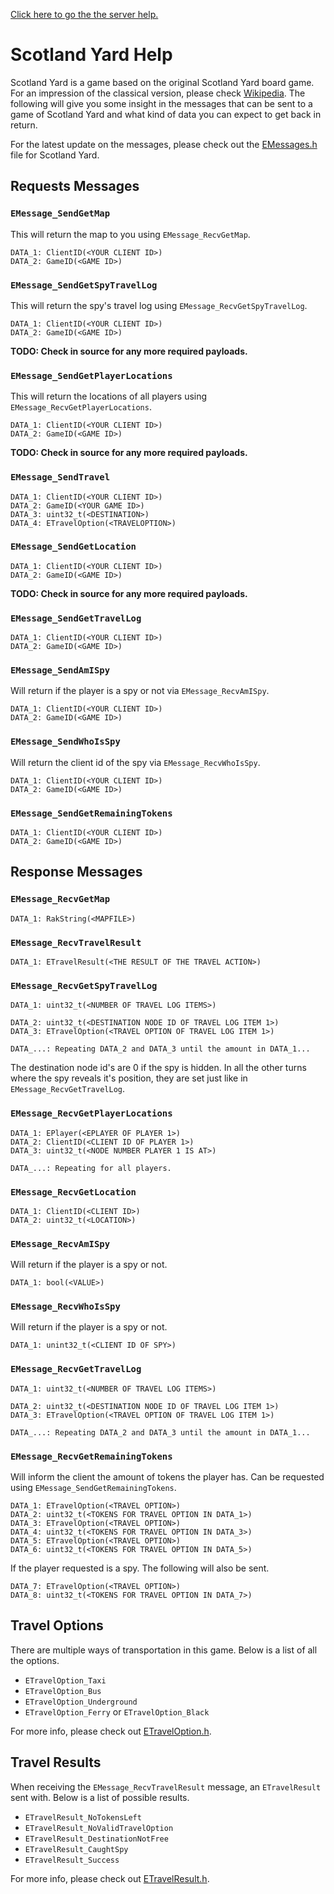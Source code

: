 [Click here to go the the server help.](/Documentation/SERVERHELP.md)

# Scotland Yard Help
Scotland Yard is a game based on the original Scotland Yard board game. For an impression of the classical version, please check [Wikipedia](https://en.wikipedia.org/wiki/Scotland_Yard_(board_game)). The following will give you some insight in the messages that can be sent to a game of Scotland Yard and what kind of data you can expect to get back in return.

For the latest update on the messages, please check out the [EMessages.h](/Include/ScotlandYardLobby/EMessages.h) file for Scotland Yard.

## Requests Messages

### `EMessage_SendGetMap`
This will return the map to you using `EMessage_RecvGetMap`.
```
DATA_1: ClientID(<YOUR CLIENT ID>)
DATA_2: GameID(<GAME ID>)
```

### `EMessage_SendGetSpyTravelLog`
This will return the spy's travel log using `EMessage_RecvGetSpyTravelLog`.
```
DATA_1: ClientID(<YOUR CLIENT ID>)
DATA_2: GameID(<GAME ID>)
```
**TODO: Check in source for any more required payloads.**

### `EMessage_SendGetPlayerLocations`
This will return the locations of all players using  `EMessage_RecvGetPlayerLocations`.
```
DATA_1: ClientID(<YOUR CLIENT ID>)
DATA_2: GameID(<GAME ID>)
```
**TODO: Check in source for any more required payloads.**

### `EMessage_SendTravel`
```
DATA_1: ClientID(<YOUR CLIENT ID>)
DATA_2: GameID(<YOUR GAME ID>)
DATA_3: uint32_t(<DESTINATION>)
DATA_4: ETravelOption(<TRAVELOPTION>)
```

### `EMessage_SendGetLocation`
```
DATA_1: ClientID(<YOUR CLIENT ID>)
DATA_2: GameID(<GAME ID>)
```
**TODO: Check in source for any more required payloads.**

### `EMessage_SendGetTravelLog`
```
DATA_1: ClientID(<YOUR CLIENT ID>)
DATA_2: GameID(<GAME ID>)
```

### `EMessage_SendAmISpy`
Will return if the player is a spy or not via `EMessage_RecvAmISpy`.
```
DATA_1: ClientID(<YOUR CLIENT ID>)
DATA_2: GameID(<GAME ID>)
```

### `EMessage_SendWhoIsSpy`
Will return the client id of the spy via `EMessage_RecvWhoIsSpy`.
```
DATA_1: ClientID(<YOUR CLIENT ID>)
DATA_2: GameID(<GAME ID>)
```

### `EMessage_SendGetRemainingTokens`
```
DATA_1: ClientID(<YOUR CLIENT ID>)
DATA_2: GameID(<GAME ID>)
```

## Response Messages

### `EMessage_RecvGetMap`
```
DATA_1: RakString(<MAPFILE>)
```

### `EMessage_RecvTravelResult`
```
DATA_1: ETravelResult(<THE RESULT OF THE TRAVEL ACTION>)
```

### `EMessage_RecvGetSpyTravelLog`
```
DATA_1: uint32_t(<NUMBER OF TRAVEL LOG ITEMS>)

DATA_2: uint32_t(<DESTINATION NODE ID OF TRAVEL LOG ITEM 1>)
DATA_3: ETravelOption(<TRAVEL OPTION OF TRAVEL LOG ITEM 1>)

DATA_...: Repeating DATA_2 and DATA_3 until the amount in DATA_1...
```
The destination node id's are 0 if the spy is hidden. In all the other turns where the spy reveals it's position, they are set just like in `EMessage_RecvGetTravelLog`.

### `EMessage_RecvGetPlayerLocations`
```
DATA_1: EPlayer(<EPLAYER OF PLAYER 1>)
DATA_2: ClientID(<CLIENT ID OF PLAYER 1>)
DATA_3: uint32_t(<NODE NUMBER PLAYER 1 IS AT>)

DATA_...: Repeating for all players.
```

### `EMessage_RecvGetLocation`
```
DATA_1: ClientID(<CLIENT ID>)
DATA_2: uint32_t(<LOCATION>)
```

### `EMessage_RecvAmISpy`
Will return if the player is a spy or not.
```
DATA_1: bool(<VALUE>)
```

### `EMessage_RecvWhoIsSpy`
Will return if the player is a spy or not.
```
DATA_1: unint32_t(<CLIENT ID OF SPY>)
```

### `EMessage_RecvGetTravelLog`
```
DATA_1: uint32_t(<NUMBER OF TRAVEL LOG ITEMS>)

DATA_2: uint32_t(<DESTINATION NODE ID OF TRAVEL LOG ITEM 1>)
DATA_3: ETravelOption(<TRAVEL OPTION OF TRAVEL LOG ITEM 1>)

DATA_...: Repeating DATA_2 and DATA_3 until the amount in DATA_1...
```

### `EMessage_RecvGetRemainingTokens`
Will inform the client the amount of tokens the player has. Can be requested using `EMessage_SendGetRemainingTokens`.
```
DATA_1: ETravelOption(<TRAVEL OPTION>)
DATA_2: uint32_t(<TOKENS FOR TRAVEL OPTION IN DATA_1>)
DATA_3: ETravelOption(<TRAVEL OPTION>)
DATA_4: uint32_t(<TOKENS FOR TRAVEL OPTION IN DATA_3>)
DATA_5: ETravelOption(<TRAVEL OPTION>)
DATA_6: uint32_t(<TOKENS FOR TRAVEL OPTION IN DATA_5>)
```
If the player requested is a spy. The following will also be sent.
```
DATA_7: ETravelOption(<TRAVEL OPTION>)
DATA_8: uint32_t(<TOKENS FOR TRAVEL OPTION IN DATA_7>)
```

## Travel Options
There are multiple ways of transportation in this game. Below is a list of all the options.

* `ETravelOption_Taxi`
* `ETravelOption_Bus`
* `ETravelOption_Underground`
* `ETravelOption_Ferry` or `ETravelOption_Black`

For more info, please check out [ETravelOption.h](/Include/ScotlandYard/ETravelOption.h).

## Travel Results
When receiving the `EMessage_RecvTravelResult` message, an `ETravelResult` sent with. Below is a list of possible results.

* `ETravelResult_NoTokensLeft`
* `ETravelResult_NoValidTravelOption`
* `ETravelResult_DestinationNotFree`
* `ETravelResult_CaughtSpy`
* `ETravelResult_Success`

For more info, please check out [ETravelResult.h](/Include/ScotlandYard/ETravelResult.h).
